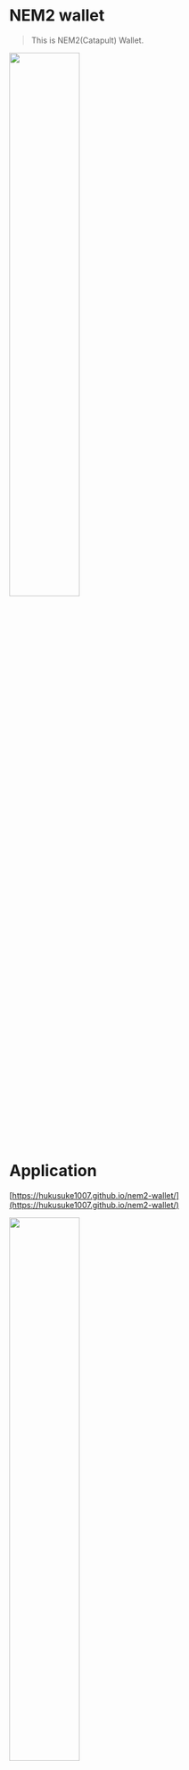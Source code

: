 # NEM2 wallet
> This is NEM2(Catapult) Wallet.

<a href="https://imgur.com/YmbDXIb"><img src="https://i.imgur.com/YmbDXIb.png" width="50%" height="50%" /></a>

# Application

[https://hukusuke1007.github.io/nem2-wallet/](https://hukusuke1007.github.io/nem2-wallet/)

<a href="https://imgur.com/sPzK063"><img src="https://i.imgur.com/sPzK063.png" width="50%" height="50%" /></a>

## Usage for application user
T.B.D

## Usage for developer

Clone project.

```sh
git clone https://github.com/hukusuke1007/nem2-wallet.git
cd nem2-wallet
```

Rename dotenvsample file to .env file.

```sh
mv dotenvsample .env
```

Set the following catapult network in .env file.

- NETWORK
- NODE_HOST
- NODE_PORT
- NETWORK_GENERATION_HASH
- FAUCET_URL
- EXPLORER_URL


```sh
# Install libraries
yarn install

# Run localhost
yarn serve
```

## Reference
[https://nemtech.github.io/ja/index.html](https://nemtech.github.io/ja/index.html)